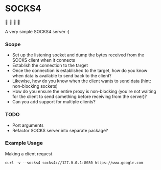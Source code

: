 # SOCKS4
🧦 🧦 🧦 🧦

A very simple SOCKS4 server :)

### Scope
* Set up the listening socket and dump the bytes received from the SOCKS client when it connects
* Establish the connection to the target
* Once the connection is established to the target, how do you know when data is available to send back to the client?
* Likewise, how do you know when the client wants to send data (hint: non-blocking sockets)
* How do you ensure the entire proxy is non-blocking (you're not waiting for the client to send something before receiving from the server)?
* Can you add support for multiple clients?

### TODO
* Port arguments
* Refactor SOCKS server into separate package?

### Example Usage

Making a client request

```
curl -v --socks4 socks4://127.0.0.1:8080 https://www.google.com
````
